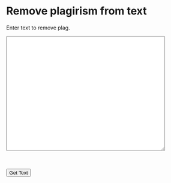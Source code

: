 
<html>
<head>
  
<script src="https://cdnjs.cloudflare.com/ajax/libs/jquery/3.6.0/jquery.js" integrity="sha512-n/4gHW3atM3QqRcbCn6ewmpxcLAHGaDjpEBu4xZd47N0W2oQ+6q7oc3PXstrJYXcbNU1OHdQ1T7pAP+gi5Yu8g==" crossorigin="anonymous" referrerpolicy="no-referrer"></script>
  
  
  
</head>
<body>

  
<h1>Remove plagirism from text</h1>
<p>Enter text to remove plag.</p>
  
  <textarea id="message" rows="20" cols="50"></textarea>
  <br><br>
   <input type="button" value="Get Text" onclick="getText()" />

  <script><script src="jquery.js"/>
<script src="jquery.translate.js"/>
    var dict = {
  "Home": {
    pt: "Início"
  },
  "Download plugin": {
     pt: "Descarregar plugin",
     en: "Download plugin"
  }
}

    var text = "";
  function getText() {
    text = document.getElementById("message").value;
    alert(text);

    
 

  
  var translator = $text.translate({lang: "en", t: dict}); 

  translator.lang("pt");
    alert(translator);
    }
    
  </script></script></script>
  


</body>
</html>
